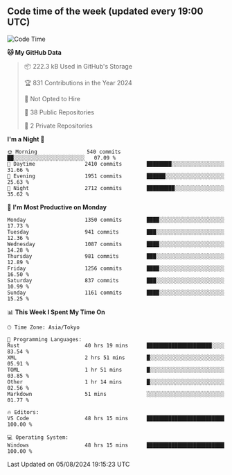 ## Code time of the week (updated every 19:00 UTC)

<!--START_SECTION:waka-->
![Code Time](http://img.shields.io/badge/Code%20Time-3%2C545%20hrs%2045%20mins-blue)

**🐱 My GitHub Data** 

> 📦 222.3 kB Used in GitHub's Storage 
 > 
> 🏆 831 Contributions in the Year 2024
 > 
> 🚫 Not Opted to Hire
 > 
> 📜 38 Public Repositories 
 > 
> 🔑 2 Private Repositories 
 > 
**I'm a Night 🦉** 

```text
🌞 Morning                540 commits         ██░░░░░░░░░░░░░░░░░░░░░░░   07.09 % 
🌆 Daytime                2410 commits        ████████░░░░░░░░░░░░░░░░░   31.66 % 
🌃 Evening                1951 commits        ██████░░░░░░░░░░░░░░░░░░░   25.63 % 
🌙 Night                  2712 commits        █████████░░░░░░░░░░░░░░░░   35.62 % 
```
📅 **I'm Most Productive on Monday** 

```text
Monday                   1350 commits        ████░░░░░░░░░░░░░░░░░░░░░   17.73 % 
Tuesday                  941 commits         ███░░░░░░░░░░░░░░░░░░░░░░   12.36 % 
Wednesday                1087 commits        ████░░░░░░░░░░░░░░░░░░░░░   14.28 % 
Thursday                 981 commits         ███░░░░░░░░░░░░░░░░░░░░░░   12.89 % 
Friday                   1256 commits        ████░░░░░░░░░░░░░░░░░░░░░   16.50 % 
Saturday                 837 commits         ███░░░░░░░░░░░░░░░░░░░░░░   10.99 % 
Sunday                   1161 commits        ████░░░░░░░░░░░░░░░░░░░░░   15.25 % 
```


📊 **This Week I Spent My Time On** 

```text
🕑︎ Time Zone: Asia/Tokyo

💬 Programming Languages: 
Rust                     40 hrs 19 mins      █████████████████████░░░░   83.54 % 
XML                      2 hrs 51 mins       █░░░░░░░░░░░░░░░░░░░░░░░░   05.91 % 
TOML                     1 hr 51 mins        █░░░░░░░░░░░░░░░░░░░░░░░░   03.85 % 
Other                    1 hr 14 mins        █░░░░░░░░░░░░░░░░░░░░░░░░   02.56 % 
Markdown                 51 mins             ░░░░░░░░░░░░░░░░░░░░░░░░░   01.77 % 

🔥 Editors: 
VS Code                  48 hrs 15 mins      █████████████████████████   100.00 % 

💻 Operating System: 
Windows                  48 hrs 15 mins      █████████████████████████   100.00 % 
```


 Last Updated on 05/08/2024 19:15:23 UTC
<!--END_SECTION:waka-->